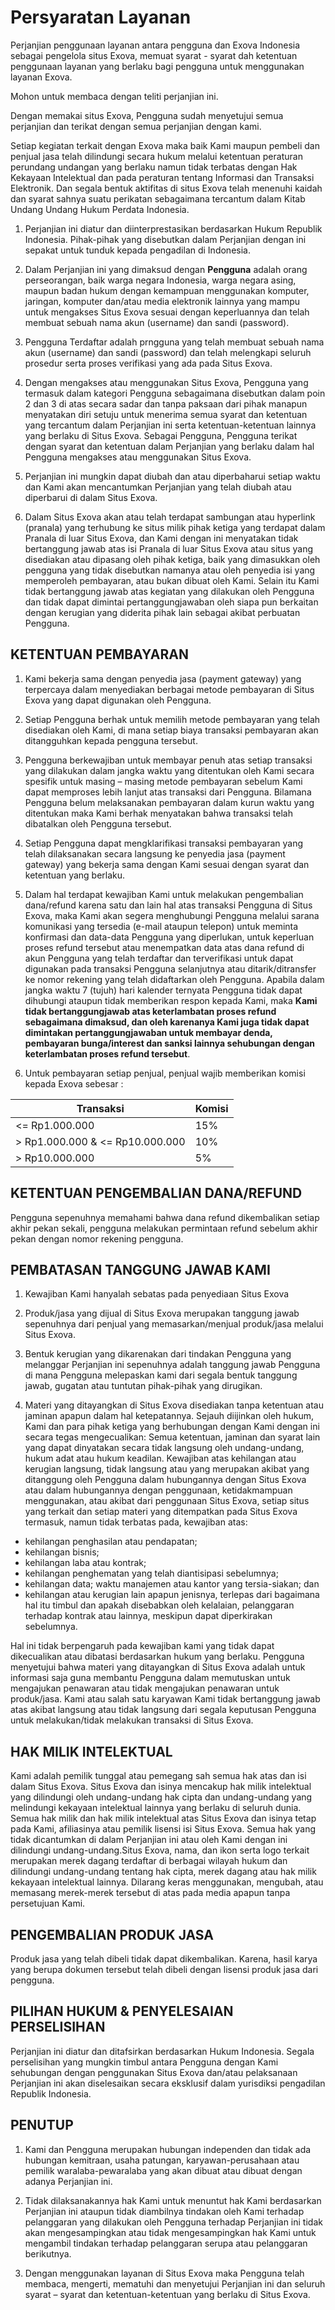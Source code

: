 # Persyaratan Layanan

Perjanjian penggunaan layanan antara pengguna dan Exova Indonesia sebagai pengelola situs Exova, memuat syarat - syarat dah ketentuan penggunaan layanan yang berlaku bagi pengguna untuk menggunakan layanan Exova.

Mohon untuk membaca dengan teliti perjanjian ini.

Dengan memakai situs Exova, Pengguna sudah menyetujui semua perjanjian dan terikat dengan semua perjanjian dengan kami.

Setiap kegiatan terkait dengan Exova maka baik Kami maupun pembeli dan penjual jasa telah dilindungi secara hukum melalui ketentuan peraturan perundang undangan yang berlaku namun tidak terbatas dengan Hak Kekayaan Intelektual dan pada peraturan tentang Informasi dan Transaksi Elektronik. Dan segala bentuk aktifitas di situs Exova telah menenuhi kaidah dan syarat sahnya suatu perikatan sebagaimana tercantum dalam Kitab Undang Undang Hukum Perdata Indonesia.

1. Perjanjian ini diatur dan diinterprestasikan berdasarkan Hukum Republik Indonesia. Pihak-pihak yang disebutkan dalam Perjanjian dengan ini sepakat untuk tunduk kepada pengadilan di Indonesia.

2. Dalam Perjanjian ini yang dimaksud dengan **Pengguna** adalah orang perseorangan, baik warga negara Indonesia, warga negara asing, maupun badan hukum dengan kemampuan menggunakan komputer, jaringan, komputer dan/atau media elektronik lainnya yang mampu untuk mengakses Situs Exova sesuai dengan keperluannya dan telah membuat sebuah nama akun (username) dan sandi (password).

3. Pengguna Terdaftar adalah prngguna yang telah membuat sebuah nama akun (username) dan sandi (password) dan telah melengkapi seluruh prosedur serta proses verifikasi yang ada pada Situs Exova.

4. Dengan mengakses atau menggunakan Situs Exova, Pengguna yang termasuk dalam kategori Pengguna sebagaimana disebutkan dalam poin 2 dan 3 di atas secara sadar dan tanpa paksaan dari pihak manapun menyatakan diri setuju untuk menerima semua syarat dan ketentuan yang tercantum dalam Perjanjian ini serta ketentuan-ketentuan lainnya yang berlaku di Situs Exova. Sebagai Pengguna, Pengguna terikat dengan syarat dan ketentuan dalam Perjanjian yang berlaku dalam hal Pengguna mengakses atau menggunakan Situs Exova.

5. Perjanjian ini mungkin dapat diubah dan atau diperbaharui setiap waktu dan Kami akan mencantumkan Perjanjian yang telah diubah atau diperbarui di dalam Situs Exova.

6. Dalam Situs Exova akan atau telah terdapat sambungan atau hyperlink (pranala) yang terhubung ke situs milik pihak ketiga yang terdapat dalam Pranala di luar Situs Exova, dan Kami dengan ini menyatakan tidak bertanggung jawab atas isi Pranala di luar Situs Exova atau situs yang disediakan atau dipasang oleh pihak ketiga, baik yang dimasukkan oleh pengguna yang tidak disebutkan namanya atau oleh penyedia isi yang memperoleh pembayaran, atau bukan dibuat oleh Kami. Selain itu Kami tidak bertanggung jawab atas kegiatan yang dilakukan oleh Pengguna dan tidak dapat dimintai pertanggungjawaban oleh siapa pun berkaitan dengan kerugian yang diderita pihak lain sebagai akibat perbuatan Pengguna.

## KETENTUAN PEMBAYARAN

1. Kami bekerja sama dengan penyedia jasa (payment gateway) yang terpercaya dalam menyediakan berbagai metode pembayaran di Situs Exova yang dapat digunakan oleh Pengguna.

2. Setiap Pengguna berhak untuk memilih metode pembayaran yang telah disediakan oleh Kami, di mana setiap biaya transaksi pembayaran akan ditangguhkan kepada pengguna tersebut.

3. Pengguna berkewajiban untuk membayar penuh atas setiap transaksi yang dilakukan dalam jangka waktu yang ditentukan oleh Kami secara spesifik untuk masing – masing metode pembayaran sebelum Kami dapat memproses lebih lanjut atas transaksi dari Pengguna. Bilamana Pengguna belum melaksanakan pembayaran dalam kurun waktu yang ditentukan maka Kami berhak menyatakan bahwa transaksi telah dibatalkan oleh Pengguna tersebut.

4. Setiap Pengguna dapat mengklarifikasi transaksi pembayaran yang telah dilaksanakan secara langsung ke penyedia jasa (payment gateway) yang bekerja sama dengan Kami sesuai dengan syarat dan ketentuan yang berlaku.

5. Dalam hal terdapat kewajiban Kami untuk melakukan pengembalian dana/refund karena satu dan lain hal atas transaksi Pengguna di Situs Exova, maka Kami akan segera menghubungi Pengguna melalui sarana komunikasi yang tersedia (e-mail ataupun telepon) untuk meminta konfirmasi dan data-data Pengguna yang diperlukan, untuk keperluan proses refund tersebut atau menempatkan data atas dana refund di akun Pengguna yang telah terdaftar dan terverifikasi untuk dapat digunakan pada transaksi Pengguna selanjutnya atau ditarik/ditransfer ke nomor rekening yang telah didaftarkan oleh Pengguna. Apabila dalam jangka waktu 7 (tujuh) hari kalender ternyata Pengguna tidak dapat dihubungi ataupun tidak memberikan respon kepada Kami, maka **Kami tidak bertanggungjawab atas keterlambatan proses refund sebagaimana dimaksud, dan oleh karenanya Kami juga tidak dapat dimintakan pertanggungjawaban untuk membayar denda, pembayaran bunga/interest dan sanksi lainnya sehubungan dengan keterlambatan proses refund tersebut**.

6. Untuk pembayaran setiap penjual, penjual wajib memberikan komisi kepada Exova sebesar :

| Transaksi                       | Komisi |
| ------------------------------- | ------ |
| <= Rp1.000.000                  | 15%    |
| > Rp1.000.000 & <= Rp10.000.000 | 10%    |
| > Rp10.000.000                  | 5%     |

## KETENTUAN PENGEMBALIAN DANA/REFUND

Pengguna sepenuhnya memahami bahwa dana refund dikembalikan setiap akhir pekan sekali, pengguna melakukan permintaan refund sebelum akhir pekan dengan nomor rekening pengguna.

## PEMBATASAN TANGGUNG JAWAB KAMI

1. Kewajiban Kami hanyalah sebatas pada penyediaan Situs Exova

2. Produk/jasa yang dijual di Situs Exova merupakan tanggung jawab sepenuhnya dari penjual yang memasarkan/menjual produk/jasa melalui Situs Exova.

3. Bentuk kerugian yang dikarenakan dari tindakan Pengguna yang melanggar Perjanjian ini sepenuhnya adalah tanggung jawab Pengguna di mana Pengguna melepaskan kami dari segala bentuk tanggung jawab, gugatan atau tuntutan pihak-pihak yang dirugikan.

4. Materi yang ditayangkan di Situs Exova disediakan tanpa ketentuan atau jaminan apapun dalam hal ketepatannya. Sejauh diijinkan oleh hukum, Kami dan para pihak ketiga yang berhubungan dengan Kami dengan ini secara tegas mengecualikan: Semua ketentuan, jaminan dan syarat lain yang dapat dinyatakan secara tidak langsung oleh undang-undang, hukum adat atau hukum keadilan. Kewajiban atas kehilangan atau kerugian langsung, tidak langsung atau yang merupakan akibat yang ditanggung oleh Pengguna dalam hubungannya dengan Situs Exova atau dalam hubungannya dengan penggunaan, ketidakmampuan menggunakan, atau akibat dari penggunaan Situs Exova, setiap situs yang terkait dan setiap materi yang ditempatkan pada Situs Exova termasuk, namun tidak terbatas pada, kewajiban atas:

-   kehilangan penghasilan atau pendapatan;
-   kehilangan bisnis;
-   kehilangan laba atau kontrak;
-   kehilangan penghematan yang telah diantisipasi sebelumnya;
-   kehilangan data;
    waktu manajemen atau kantor yang tersia-siakan; dan
-   kehilangan atau kerugian lain apapun jenisnya, terlepas dari bagaimana hal itu timbul dan apakah disebabkan oleh kelalaian, pelanggaran terhadap kontrak atau lainnya, meskipun dapat diperkirakan sebelumnya.

Hal ini tidak berpengaruh pada kewajiban kami yang tidak dapat dikecualikan atau dibatasi berdasarkan hukum yang berlaku. Pengguna menyetujui bahwa materi yang ditayangkan di Situs Exova adalah untuk informasi saja guna membantu Pengguna dalam memutuskan untuk mengajukan penawaran atau tidak mengajukan penawaran untuk produk/jasa. Kami atau salah satu karyawan Kami tidak bertanggung jawab atas akibat langsung atau tidak langsung dari segala keputusan Pengguna untuk melakukan/tidak melakukan transaksi di Situs Exova.

## HAK MILIK INTELEKTUAL

Kami adalah pemilik tunggal atau pemegang sah semua hak atas dan isi dalam Situs Exova. Situs Exova dan isinya mencakup hak milik intelektual yang dilindungi oleh undang-undang hak cipta dan undang-undang yang melindungi kekayaan intelektual lainnya yang berlaku di seluruh dunia. Semua hak milik dan hak milik intelektual atas Situs Exova dan isinya tetap pada Kami, afiliasinya atau pemilik lisensi isi Situs Exova. Semua hak yang tidak dicantumkan di dalam Perjanjian ini atau oleh Kami dengan ini dilindungi undang-undang.Situs Exova, nama, dan ikon serta logo terkait merupakan merek dagang terdaftar di berbagai wilayah hukum dan dilindungi undang-undang tentang hak cipta, merek dagang atau hak milik kekayaan intelektual lainnya. Dilarang keras menggunakan, mengubah, atau memasang merek-merek tersebut di atas pada media apapun tanpa persetujuan Kami.

## PENGEMBALIAN PRODUK JASA

Produk jasa yang telah dibeli tidak dapat dikembalikan. Karena, hasil karya yang berupa dokumen tersebut telah dibeli dengan lisensi produk jasa dari pengguna.

## PILIHAN HUKUM & PENYELESAIAN PERSELISIHAN

Perjanjian ini diatur dan ditafsirkan berdasarkan Hukum Indonesia. Segala perselisihan yang mungkin timbul antara Pengguna dengan Kami sehubungan dengan penggunakan Situs Exova dan/atau pelaksanaan Perjanjian ini akan diselesaikan secara eksklusif dalam yurisdiksi pengadilan Republik Indonesia.

## PENUTUP

1. Kami dan Pengguna merupakan hubungan independen dan tidak ada hubungan kemitraan, usaha patungan, karyawan-perusahaan atau pemilik waralaba-pewaralaba yang akan dibuat atau dibuat dengan adanya Perjanjian ini.

2. Tidak dilaksanakannya hak Kami untuk menuntut hak Kami berdasarkan Perjanjian ini ataupun tidak diambilnya tindakan oleh Kami terhadap pelanggaran yang dilakukan oleh Pengguna terhadap Perjanjian ini tidak akan mengesampingkan atau tidak mengesampingkan hak Kami untuk mengambil tindakan terhadap pelanggaran serupa atau pelanggaran berikutnya.

3. Dengan menggunakan layanan di Situs Exova maka Pengguna telah membaca, mengerti, mematuhi dan menyetujui Perjanjian ini dan seluruh syarat – syarat dan ketentuan-ketentuan yang berlaku di Situs Exova.
